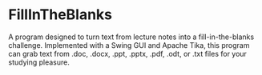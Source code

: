 FillInTheBlanks
===================
A program designed to turn text from lecture notes into a fill-in-the-blanks challenge. Implemented with a Swing GUI and Apache Tika, this program can grab text from .doc, .docx, .ppt, .pptx, .pdf, .odt, or .txt files for your studying pleasure.
